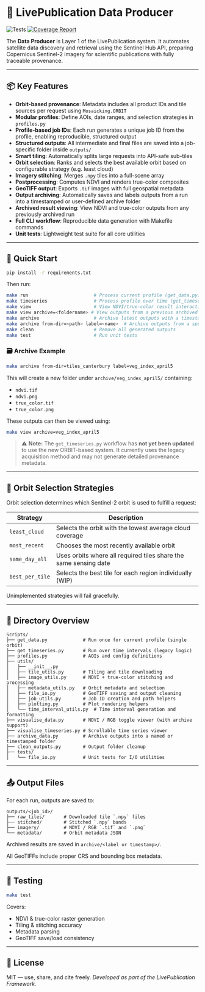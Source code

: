 
# 🌱 LivePublication Data Producer

![Tests](https://github.com/GusEllerm/livepublication-data-producer/actions/workflows/test.yml/badge.svg) [![Coverage Report](https://img.shields.io/badge/Coverage-View_Report-blue)](https://gusellerm.github.io/livepublication-data-producer/)

The **Data Producer** is Layer 1 of the LivePublication system. It automates satellite data discovery and retrieval using the Sentinel Hub API, preparing Copernicus Sentinel-2 imagery for scientific publications with fully traceable provenance.

---

## 📦 Key Features

- **Orbit-based provenance**: Metadata includes all product IDs and tile sources per request using `Mosaicking.ORBIT`
- **Modular profiles**: Define AOIs, date ranges, and selection strategies in `profiles.py`
- **Profile-based job IDs**: Each run generates a unique job ID from the profile, enabling reproducible, structured output
- **Structured outputs**: All intermediate and final files are saved into a job-specific folder inside `outputs/`
- **Smart tiling**: Automatically splits large requests into API-safe sub-tiles
- **Orbit selection**: Ranks and selects the best available orbit based on configurable strategy (e.g. least cloud)
- **Imagery stitching**: Merges `.npy` tiles into a full-scene array
- **Postprocessing**: Computes NDVI and renders true-color composites
- **GeoTIFF output**: Exports `.tif` images with full geospatial metadata
- **Output archiving**: Automatically saves and labels outputs from a run into a timestamped or user-defined archive folder
- **Archived result viewing**: View NDVI and true-color outputs from any previously archived run
- **Full CLI workflow**: Reproducible data generation with Makefile commands
- **Unit tests**: Lightweight test suite for all core utilities

---

## 🚀 Quick Start

```bash
pip install -r requirements.txt
```

Then run:

```bash
make run                        # Process current profile (get_data.py)
make timeseries                 # Process profile over time (get_timeseries.py)
make view                       # View NDVI/true-color result interactively
make view archive=<foldername> # View outputs from a previous archived run
make archive                    # Archive latest outputs with a timestamp
make archive from-dir=<path> label=<name>  # Archive outputs from a specific directory with custom label
make clean                      # Remove all generated outputs
make test                       # Run unit tests
```

### 🗃️ Archive Example

```bash
make archive from-dir=tiles_canterbury label=veg_index_april5
```

This will create a new folder under `archive/veg_index_april5/` containing:

- `ndvi.tif`
- `ndvi.png`
- `true_color.tif`
- `true_color.png`

These outputs can then be viewed using:

```bash
make view archive=veg_index_april5
```

> ⚠️ **Note:** The `get_timeseries.py` workflow has **not yet been updated** to use the new ORBIT-based system. It currently uses the legacy acquisition method and may not generate detailed provenance metadata.

---

## 🧠 Orbit Selection Strategies

Orbit selection determines which Sentinel-2 orbit is used to fulfill a request:

| Strategy          | Description                                                      |
| ----------------- | ---------------------------------------------------------------- |
| `least_cloud`   | Selects the orbit with the lowest average cloud coverage         |
| `most_recent`   | Chooses the most recently available orbit                        |
| `same_day_all`  | Uses orbits where all required tiles share the same sensing date |
| `best_per_tile` | Selects the best tile for each region individually (WIP)         |

Unimplemented strategies will fail gracefully.

---

## 📂 Directory Overview

```
Scripts/
├── get_data.py             # Run once for current profile (single orbit)
├── get_timeseries.py       # Run over time intervals (legacy logic)
├── profiles.py             # AOIs and config definitions
├── utils/
│   ├── __init__.py
│   ├── tile_utils.py       # Tiling and tile downloading
│   ├── image_utils.py      # NDVI + true-color stitching and processing
│   ├── metadata_utils.py   # Orbit metadata and selection
│   ├── file_io.py          # GeoTIFF saving and output cleaning
│   ├── job_utils.py        # Job ID creation and path helpers
│   ├── plotting.py         # Plot rendering helpers
│   └── time_interval_utils.py  # Time interval generation and formatting
├── visualise_data.py       # NDVI / RGB toggle viewer (with archive support)
├── visualise_timeseries.py # Scrollable time series viewer
├── archive_data.py         # Archive outputs into a named or timestamped folder
├── clean_outputs.py        # Output folder cleanup
├── tests/
│   └── file_io.py          # Unit tests for I/O utilities
```

---

## 📤 Output Files

For each run, outputs are saved to:

```
outputs/<job_id>/
├── raw_tiles/       # Downloaded tile `.npy` files
├── stitched/        # Stitched `.npy` bands
├── imagery/         # NDVI / RGB `.tif` and `.png`
└── metadata/        # Orbit metadata JSON
```

Archived results are saved in `archive/<label or timestamp>/`.

All GeoTIFFs include proper CRS and bounding box metadata.

---

## 🧪 Testing

```bash
make test
```

Covers:

- NDVI & true-color raster generation
- Tiling & stitching accuracy
- Metadata parsing
- GeoTIFF save/load consistency

---

## 📖 License

MIT — use, share, and cite freely.
_Developed as part of the LivePublication Framework._
